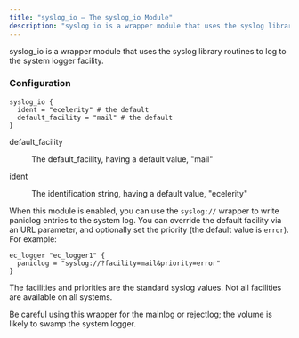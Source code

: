 ```yaml
---
title: "syslog_io – The syslog_io Module"
description: "syslog io is a wrapper module that uses the syslog library routines to log to the system logger facility Example 14 103 syslog io version 3 0 default facility The default facility having a default value mail ident The identification string having a default value ecelerity When this module is..."
---
```


<a name="idp21551520"></a> 

syslog_io is a wrapper module that uses the syslog library routines to log to the system logger facility.

### <a name="idp21553248"></a> Configuration

<a name="example.syslog.3"></a> 


```
syslog_io {
  ident = "ecelerity" # the default
  default_facility = "mail" # the default
}
```

<dl class="variablelist">

<dt>default_facility</dt>

<dd>

The default_facility, having a default value, "mail"

</dd>

<dt>ident</dt>

<dd>

The identification string, having a default value, "ecelerity"

</dd>

</dl>

When this module is enabled, you can use the `syslog://` wrapper to write paniclog entries to the system log. You can override the default facility via an URL parameter, and optionally set the priority (the default value is `error`). For example:

<a name="example.syslog.paniclog.3"></a> 


```
ec_logger "ec_logger1" {
  paniclog = "syslog://?facility=mail&priority=error"
}
```

The facilities and priorities are the standard syslog values. Not all facilities are available on all systems.

Be careful using this wrapper for the mainlog or rejectlog; the volume is likely to swamp the system logger.
